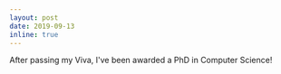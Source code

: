 ```yaml
---
layout: post
date: 2019-09-13
inline: true
---
```

After passing my Viva, I've been awarded a PhD in Computer Science!
